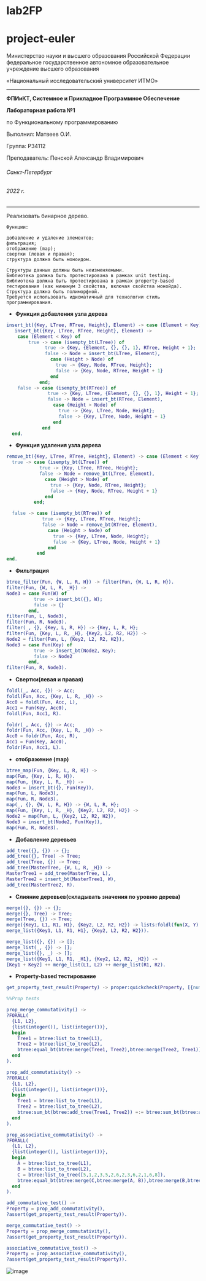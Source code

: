 # lab2FP
# project-euler
Министерство науки и высшего образования Российской Федерации федеральное государственное автономное образовательное учреждение высшего образования

«Национальный исследовательский университет ИТМО»

---
__ФПИиКТ, Системное и Прикладное Программное Обеспечение__

__Лабораторная работа №1__

по Функциональному программированию

Выполнил: Матвеев О.И.

Группа: P34112

Преподаватель: Пенской Александр Владимирович

###### Санкт-Петербург
###### 2022 г.
---
Реализовать бинарное дерево.

    Функции:

    добавление и удаление элементов;
    фильтрация;
    отображение (map);
    свертки (левая и правая);
    структура должна быть моноидом.

    Структуры данных должны быть неизменяемыми.
    Библиотека должна быть протестирована в рамках unit testing.
    Библиотека должна быть протестирована в рамках property-based тестирования (как минимум 3 свойства, включая свойства монойда).
    Структура должна быть полиморфной.
    Требуется использовать идиоматичный для технологии стиль программирования.

+ __Функция добавления узла дерева__
``` erlang
insert_bt({Key, LTree, RTree, Height}, Element) -> case (Element < Key) of
   insert_bt({Key, LTree, RTree, Height}, Element) ->
    case (Element < Key) of
        true -> case (isempty_bt(LTree)) of
              true -> {Key, {Element, {}, {}, 1}, RTree, Height + 1};
              false -> Node = insert_bt(LTree, Element),
                case (Height > Node) of
                  true -> {Key, Node, RTree, Height};
                  false -> {Key, Node, RTree, Height + 1}
                end
            end;
    false -> case (isempty_bt(RTree)) of
               true -> {Key, LTree, {Element, {}, {}, 1}, Height + 1};
               false -> Node = insert_bt(RTree, Element),
                 case (Height > Node) of
                   true -> {Key, LTree, Node, Height};
                   false -> {Key, LTree, Node, Height + 1}
                 end
             end
  end.
  ```
  
  + __Функция удаления узла дерева__
  ``` erlang
remove_bt({Key, LTree, RTree, Height}, Element) -> case (Element < Key) of
    true -> case (isempty_bt(LTree)) of
              true -> {Key, LTree, RTree, Height};
              false -> Node = remove_bt(LTree, Element),
                case (Height > Node) of
                  true -> {Key, Node, RTree, Height};
                  false -> {Key, Node, RTree, Height + 1}
                end
            end;

    false -> case (isempty_bt(RTree)) of
               true -> {Key, LTree, RTree, Height};
               false -> Node = remove_bt(RTree, Element),
                 case (Height > Node) of
                   true -> {Key, LTree, Node, Height};
                   false -> {Key, LTree, Node, Height + 1}
                 end
             end
  end.
  ```
   + __Фильтрация__
  ```erlang
  btree_filter(Fun, {W, L, R, H}) -> filter(Fun, {W, L, R, H}).
filter(Fun, {W, L, R, _H}) ->
  Node3 = case Fun(W) of
            true -> insert_bt({}, W);
            false -> {}
          end,
  filter(Fun, L, Node3),
  filter(Fun, R, Node3).
filter(_, {}, {Key, L, R, H}) -> {Key, L, R, H};
filter(Fun, {Key, L, R, _H}, {Key2, L2, R2, H2}) ->
  Node2 = filter(Fun, L, {Key2, L2, R2, H2}),
  Node3 = case Fun(Key) of
            true -> insert_bt(Node2, Key);
            false -> Node2
          end,
  filter(Fun, R, Node3).

  ```
  
  
  + __Свертки(левая и правая)__
  ```erlang
  foldl(_, Acc, {}) -> Acc;
foldl(Fun, Acc, {Key, L, R, _H}) ->
  Acc0 = foldl(Fun, Acc, L),
  Acc1 = Fun(Key, Acc0),
  foldl(Fun, Acc1, R).

foldr(_, Acc, {}) -> Acc;
foldr(Fun, Acc, {Key, L, R, _H}) ->
  Acc0 = foldr(Fun, Acc, R),
  Acc1 = Fun(Key, Acc0),
  foldr(Fun, Acc1, L).
  ```


  + __отображение (map)__
  ```erlang
  btree_map(Fun, {Key, L, R, H}) ->
  map(Fun, {Key, L, R, H}).
map(Fun, {Key, L, R, _H}) ->
  Node3 = insert_bt({}, Fun(Key)),
  map(Fun, L, Node3),
  map(Fun, R, Node3).
map(_, {}, {W, L, R, H}) -> {W, L, R, H};
map(Fun, {Key, L, R, _H}, {Key2, L2, R2, H2}) ->
  Node2 = map(Fun, L, {Key2, L2, R2, H2}),
  Node3 = insert_bt(Node2, Fun(Key)),
  map(Fun, R, Node3).

  ```
  
   + __Добавление деревьев__
  ```erlang
  add_tree({}, {}) -> {};
add_tree({}, Tree) -> Tree;
add_tree(Tree, {}) -> Tree;
add_tree(MasterTree, {W, L, R, _H}) ->
  MasterTree1 = add_tree(MasterTree, L),
  MasterTree2 = insert_bt(MasterTree1, W),
  add_tree(MasterTree2, R).

  ```
  
   + __Слияние деревьев(складывать значения по уровню дерева)__
  ```erlang
  merge({}, {}) -> {};
merge({}, Tree) -> Tree;
merge(Tree, {}) -> Tree;
merge({Key1, L1, R1, H1}, {Key2, L2, R2, H2}) -> lists:foldl(fun(X, Y) -> insert_bt(Y, X) end, {},
  merge_list({Key1, L1, R1, H1}, {Key2, L2, R2, H2})).

merge_list({}, {}) -> [];
merge_list(_, {}) -> [];
merge_list({}, _) -> [];
merge_list({Key1, L1, R1, _H1}, {Key2, L2, R2, _H2}) ->
  [Key1 + Key2] ++ merge_list(L1, L2) ++ merge_list(R1, R2).

  ```
  
  + __Property-based тестирование__
  ```erlang
  get_property_test_result(Property) -> proper:quickcheck(Property, [{numtests, ?PROPERTY_TESTS_AMOUNT}]).

%%Prop tests

prop_merge_commutativity() ->
  ?FORALL(
    {L1, L2},
    {list(integer()), list(integer())},
    begin
      Tree1 = btree:list_to_tree(L1),
      Tree2 = btree:list_to_tree(L2),
      btree:equal_bt(btree:merge(Tree1, Tree2),btree:merge(Tree2, Tree1))
    end
  ).

prop_add_commutativity() ->
  ?FORALL(
    {L1, L2},
    {list(integer()), list(integer())},
    begin
      Tree1 = btree:list_to_tree(L1),
      Tree2 = btree:list_to_tree(L2),
      btree:sum_bt(btree:add_tree(Tree1, Tree2)) =:= btree:sum_bt(btree:add_tree(Tree2, Tree1))
    end
  ).

prop_associative_commutativity() ->
  ?FORALL(
    {L1, L2},
    {list(integer()), list(integer())},
    begin
      A = btree:list_to_tree(L1),
      B = btree:list_to_tree(L2),
      C = btree:list_to_tree([5,1,2,3,5,2,6,2,3,6,2,1,6,8]),
      btree:equal_bt(btree:merge(C,btree:merge(A, B)),btree:merge(B,btree:merge(A, C)))
    end
  ).

add_commutative_test() ->
  Property = prop_add_commutativity(),
  ?assert(get_property_test_result(Property)).

merge_commutative_test() ->
  Property = prop_merge_commutativity(),
  ?assert(get_property_test_result(Property)).

associative_commutative_test() ->
  Property = prop_associative_commutativity(),
  ?assert(get_property_test_result(Property)).


  ```
  ![image](https://user-images.githubusercontent.com/55399599/212625801-30c989a4-1dec-41dc-95e8-cc2ef36a9f28.png)



  
 

